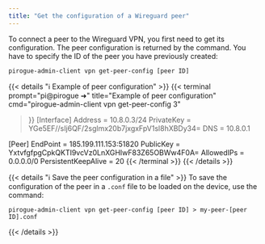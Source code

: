 ```yaml
---
title: "Get the configuration of a Wireguard peer"
---
```


To connect a peer to the Wireguard VPN, you first need to get its configuration. The peer configuration is returned by the command. You have to specify the ID of the peer you have previously created:
```shell {title="Get the configuration of a peer"}
pirogue-admin-client vpn get-peer-config [peer ID]
```

{{< details "ℹ️ Example of peer configuration" >}}
{{< terminal 
prompt="pi@pirogue ➜" 
title="Example of peer configuration"
cmd="pirogue-admin-client vpn get-peer-config 3" 
>}}
[Interface]
Address = 10.8.0.3/24
PrivateKey = YGe5EF//sIj6QF/2sglmx20b7jxgxFpV1sl8hXBDy34=
DNS = 10.8.0.1

[Peer]
EndPoint = 185.199.111.153:51820
PublicKey = YxtvfgfpgCpkQKTI9vcVz0LnXGHIwF83Z65OBWw4F0A=
AllowedIPs = 0.0.0.0/0
PersistentKeepAlive = 20
{{< /terminal >}}
{{< /details >}}

{{< details "ℹ️ Save the peer configuration in a file" >}}
To save the configuration of the peer in a `.conf` file to be loaded on the device, use the command: 
```shell {title="Save the configuration of the peer in a file"}
pirogue-admin-client vpn get-peer-config [peer ID] > my-peer-[peer ID].conf
```
{{< /details >}}